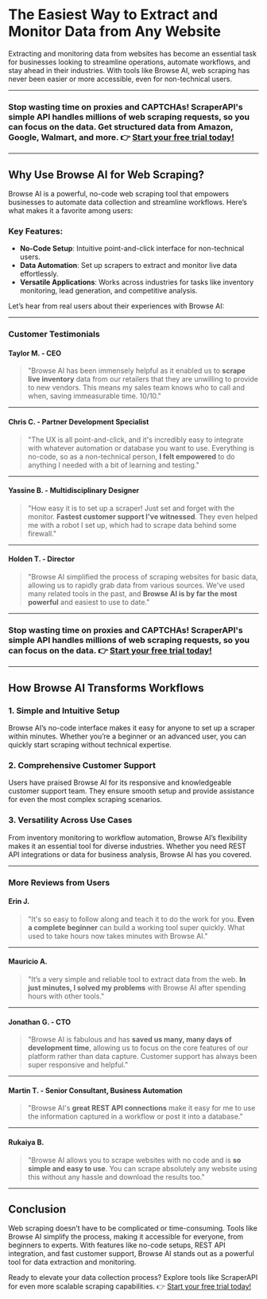 # The Easiest Way to Extract and Monitor Data from Any Website

Extracting and monitoring data from websites has become an essential task for businesses looking to streamline operations, automate workflows, and stay ahead in their industries. With tools like Browse AI, web scraping has never been easier or more accessible, even for non-technical users.

---

### Stop wasting time on proxies and CAPTCHAs! ScraperAPI's simple API handles millions of web scraping requests, so you can focus on the data. Get structured data from Amazon, Google, Walmart, and more. 👉 [Start your free trial today!](https://bit.ly/Scraperapi)

---

## Why Use Browse AI for Web Scraping?

Browse AI is a powerful, no-code web scraping tool that empowers businesses to automate data collection and streamline workflows. Here’s what makes it a favorite among users:

### Key Features:
- **No-Code Setup**: Intuitive point-and-click interface for non-technical users.
- **Data Automation**: Set up scrapers to extract and monitor live data effortlessly.
- **Versatile Applications**: Works across industries for tasks like inventory monitoring, lead generation, and competitive analysis.

Let’s hear from real users about their experiences with Browse AI:

---

### **Customer Testimonials**

#### **Taylor M.** - CEO
> "Browse AI has been immensely helpful as it enabled us to **scrape live inventory** data from our retailers that they are unwilling to provide to new vendors. This means my sales team knows who to call and when, saving immeasurable time. 10/10."

---

#### **Chris C.** - Partner Development Specialist
> "The UX is all point-and-click, and it's incredibly easy to integrate with whatever automation or database you want to use. Everything is no-code, so as a non-technical person, **I felt empowered** to do anything I needed with a bit of learning and testing."

---

#### **Yassine B.** - Multidisciplinary Designer
> "How easy it is to set up a scraper! Just set and forget with the monitor. **Fastest customer support I've witnessed**. They even helped me with a robot I set up, which had to scrape data behind some firewall."

---

#### **Holden T.** - Director
> "Browse AI simplified the process of scraping websites for basic data, allowing us to rapidly grab data from various sources. We've used many related tools in the past, and **Browse AI is by far the most powerful** and easiest to use to date."

---

### Stop wasting time on proxies and CAPTCHAs! ScraperAPI's simple API handles millions of web scraping requests, so you can focus on the data. 👉 [Start your free trial today!](https://bit.ly/Scraperapi)

---

## How Browse AI Transforms Workflows

### **1. Simple and Intuitive Setup**
Browse AI’s no-code interface makes it easy for anyone to set up a scraper within minutes. Whether you’re a beginner or an advanced user, you can quickly start scraping without technical expertise.

### **2. Comprehensive Customer Support**
Users have praised Browse AI for its responsive and knowledgeable customer support team. They ensure smooth setup and provide assistance for even the most complex scraping scenarios.

### **3. Versatility Across Use Cases**
From inventory monitoring to workflow automation, Browse AI’s flexibility makes it an essential tool for diverse industries. Whether you need REST API integrations or data for business analysis, Browse AI has you covered.

---

### **More Reviews from Users**

#### **Erin J.**
> "It's so easy to follow along and teach it to do the work for you. **Even a complete beginner** can build a working tool super quickly. What used to take hours now takes minutes with Browse AI."

---

#### **Mauricio A.**
> "It’s a very simple and reliable tool to extract data from the web. **In just minutes, I solved my problems** with Browse AI after spending hours with other tools."

---

#### **Jonathan G.** - CTO
> "Browse AI is fabulous and has **saved us many, many days of development time**, allowing us to focus on the core features of our platform rather than data capture. Customer support has always been super responsive and helpful."

---

#### **Martin T.** - Senior Consultant, Business Automation
> "Browse AI's **great REST API connections** make it easy for me to use the information captured in a workflow or post it into a database."

---

#### **Rukaiya B.**
> "Browse AI allows you to scrape websites with no code and is **so simple and easy to use**. You can scrape absolutely any website using this without any hassle and download the results too."

---

## Conclusion

Web scraping doesn’t have to be complicated or time-consuming. Tools like Browse AI simplify the process, making it accessible for everyone, from beginners to experts. With features like no-code setups, REST API integration, and fast customer support, Browse AI stands out as a powerful tool for data extraction and monitoring.

Ready to elevate your data collection process? Explore tools like ScraperAPI for even more scalable scraping capabilities. 👉 [Start your free trial today!](https://bit.ly/Scraperapi)
